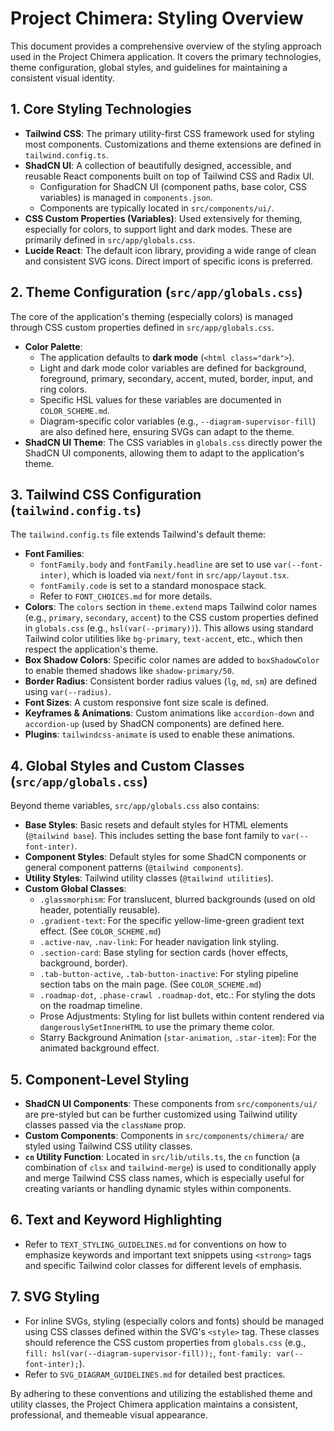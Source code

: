 
# Project Chimera: Styling Overview

This document provides a comprehensive overview of the styling approach used in the Project Chimera application. It covers the primary technologies, theme configuration, global styles, and guidelines for maintaining a consistent visual identity.

## 1. Core Styling Technologies

*   **Tailwind CSS**: The primary utility-first CSS framework used for styling most components. Customizations and theme extensions are defined in `tailwind.config.ts`.
*   **ShadCN UI**: A collection of beautifully designed, accessible, and reusable React components built on top of Tailwind CSS and Radix UI.
    *   Configuration for ShadCN UI (component paths, base color, CSS variables) is managed in `components.json`.
    *   Components are typically located in `src/components/ui/`.
*   **CSS Custom Properties (Variables)**: Used extensively for theming, especially for colors, to support light and dark modes. These are primarily defined in `src/app/globals.css`.
*   **Lucide React**: The default icon library, providing a wide range of clean and consistent SVG icons. Direct import of specific icons is preferred.

## 2. Theme Configuration (`src/app/globals.css`)

The core of the application's theming (especially colors) is managed through CSS custom properties defined in `src/app/globals.css`.

*   **Color Palette**:
    *   The application defaults to **dark mode** (`<html class="dark">`).
    *   Light and dark mode color variables are defined for background, foreground, primary, secondary, accent, muted, border, input, and ring colors.
    *   Specific HSL values for these variables are documented in `COLOR_SCHEME.md`.
    *   Diagram-specific color variables (e.g., `--diagram-supervisor-fill`) are also defined here, ensuring SVGs can adapt to the theme.
*   **ShadCN UI Theme**: The CSS variables in `globals.css` directly power the ShadCN UI components, allowing them to adapt to the application's theme.

## 3. Tailwind CSS Configuration (`tailwind.config.ts`)

The `tailwind.config.ts` file extends Tailwind's default theme:

*   **Font Families**:
    *   `fontFamily.body` and `fontFamily.headline` are set to use `var(--font-inter)`, which is loaded via `next/font` in `src/app/layout.tsx`.
    *   `fontFamily.code` is set to a standard monospace stack.
    *   Refer to `FONT_CHOICES.md` for more details.
*   **Colors**: The `colors` section in `theme.extend` maps Tailwind color names (e.g., `primary`, `secondary`, `accent`) to the CSS custom properties defined in `globals.css` (e.g., `hsl(var(--primary))`). This allows using standard Tailwind color utilities like `bg-primary`, `text-accent`, etc., which then respect the application's theme.
*   **Box Shadow Colors**: Specific color names are added to `boxShadowColor` to enable themed shadows like `shadow-primary/50`.
*   **Border Radius**: Consistent border radius values (`lg`, `md`, `sm`) are defined using `var(--radius)`.
*   **Font Sizes**: A custom responsive font size scale is defined.
*   **Keyframes & Animations**: Custom animations like `accordion-down` and `accordion-up` (used by ShadCN components) are defined here.
*   **Plugins**: `tailwindcss-animate` is used to enable these animations.

## 4. Global Styles and Custom Classes (`src/app/globals.css`)

Beyond theme variables, `src/app/globals.css` also contains:

*   **Base Styles**: Basic resets and default styles for HTML elements (`@tailwind base`). This includes setting the base font family to `var(--font-inter)`.
*   **Component Styles**: Default styles for some ShadCN components or general component patterns (`@tailwind components`).
*   **Utility Styles**: Tailwind utility classes (`@tailwind utilities`).
*   **Custom Global Classes**:
    *   `.glassmorphism`: For translucent, blurred backgrounds (used on old header, potentially reusable).
    *   `.gradient-text`: For the specific yellow-lime-green gradient text effect. (See `COLOR_SCHEME.md`)
    *   `.active-nav`, `.nav-link`: For header navigation link styling.
    *   `.section-card`: Base styling for section cards (hover effects, background, border).
    *   `.tab-button-active`, `.tab-button-inactive`: For styling pipeline section tabs on the main page. (See `COLOR_SCHEME.md`)
    *   `.roadmap-dot`, `.phase-crawl .roadmap-dot`, etc.: For styling the dots on the roadmap timeline.
    *   Prose Adjustments: Styling for list bullets within content rendered via `dangerouslySetInnerHTML` to use the primary theme color.
    *   Starry Background Animation (`star-animation`, `.star-item`): For the animated background effect.

## 5. Component-Level Styling

*   **ShadCN UI Components**: These components from `src/components/ui/` are pre-styled but can be further customized using Tailwind utility classes passed via the `className` prop.
*   **Custom Components**: Components in `src/components/chimera/` are styled using Tailwind CSS utility classes.
*   **`cn` Utility Function**: Located in `src/lib/utils.ts`, the `cn` function (a combination of `clsx` and `tailwind-merge`) is used to conditionally apply and merge Tailwind CSS class names, which is especially useful for creating variants or handling dynamic styles within components.

## 6. Text and Keyword Highlighting

*   Refer to `TEXT_STYLING_GUIDELINES.md` for conventions on how to emphasize keywords and important text snippets using `<strong>` tags and specific Tailwind color classes for different levels of emphasis.

## 7. SVG Styling

*   For inline SVGs, styling (especially colors and fonts) should be managed using CSS classes defined within the SVG's `<style>` tag. These classes should reference the CSS custom properties from `globals.css` (e.g., `fill: hsl(var(--diagram-supervisor-fill));`, `font-family: var(--font-inter);`).
*   Refer to `SVG_DIAGRAM_GUIDELINES.md` for detailed best practices.

By adhering to these conventions and utilizing the established theme and utility classes, the Project Chimera application maintains a consistent, professional, and themeable visual appearance.
